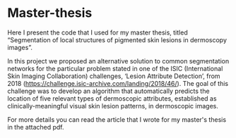 # Master-thesis
Here I present the code that I used for my master thesis, titled “Segmentation of local structures of  pigmented skin lesions in dermoscopy images”.

In this project we proposed an alternative solution to common segmentation networks for the particular problem stated in one of the ISIC (International Skin Imaging Collaboration) challenges, ‘Lesion Attribute Detection’, from 2018 (https://challenge.isic-archive.com/landing/2018/46/).
The goal of this challenge was to develop an algorithm that automatically predicts the location of five relevant types of dermoscopic attributes, established as clinically-meaningful visual skin lesion patterns, in dermoscopic images. 

For more details you can read the article that I wrote for my master's thesis in the attached pdf.

